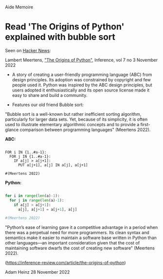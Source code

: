 Aide Memoire 

Read 'The Origins of Python' explained with bubble sort 
======================================================= 

Seen on [Hacker News](https://news.ycombinator.com/): 

Lambert Meertens, ["The Origins of Python"](https://inference-review.com/article/the-origins-of-python), Inference, vol 7 no 3 November 2022  

* A story of creating a user-friendly programming language (ABC) from design principles. Its adoption was constrained by copyright and few people used it. Python was inspired by the ABC design principles, but users adopted it enthusiastically and its open source license made it easy to share and build a community.  

* Features our old friend Bubble sort: 

"Bubble sort is a well-known but rather inefficient sorting algorithm, particularly for larger data sets. Yet, because of its simplicity, it is often used to illustrate elementary algorithmic concepts and to provide a first-glance comparison between programming languages" (Meertens 2022). 

**ABC:** 

``` 

FOR i IN {1..#a-1}:
  FOR j IN {1..#a-1}:
    IF a[j] > a[j+1]:
      PUT a[j+1], a[j] IN a[j], a[j+1] 

#(Meertens 2022)

``` 

**Python:**  

```python 

for i in range(len(a)-1):
  for j in range(len(a)-1):
    if a[j] > a[j+1]:
      a[j], a[j+1] = a[j+1], a[j] 

#(Meertens 2022) 

``` 

"Python’s ease of learning gave it a competitive advantage in a period when there was a perpetual need for more programmers. Its clean syntax and semantics make it easier to maintain a software base written in Python than other languages—an important consideration given that the cost of maintaining software dwarfs the cost of creating new software" (Meertens 2022). 

(https://inference-review.com/article/the-origins-of-python)  


Adam Heinz 
28 November 2022 
